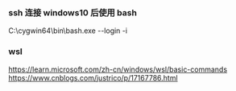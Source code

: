 ### ssh 连接 windows10 后使用  bash
<p>C:\cygwin64\bin\bash.exe --login -i</p>

### wsl

  <https://learn.microsoft.com/zh-cn/windows/wsl/basic-commands>
  <https://www.cnblogs.com/justrico/p/17167786.html>



